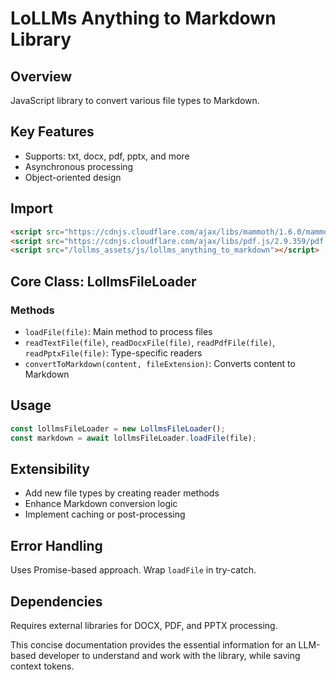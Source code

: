 # LoLLMs Anything to Markdown Library

## Overview
JavaScript library to convert various file types to Markdown.

## Key Features
- Supports: txt, docx, pdf, pptx, and more
- Asynchronous processing
- Object-oriented design

## Import
```html
<script src="https://cdnjs.cloudflare.com/ajax/libs/mammoth/1.6.0/mammoth.browser.min.js"></script>
<script src="https://cdnjs.cloudflare.com/ajax/libs/pdf.js/2.9.359/pdf.min.js"></script><!-- Required for pdf use -->
<script src="/lollms_assets/js/lollms_anything_to_markdown"></script>
```

## Core Class: LollmsFileLoader

### Methods
- `loadFile(file)`: Main method to process files
- `readTextFile(file)`, `readDocxFile(file)`, `readPdfFile(file)`, `readPptxFile(file)`: Type-specific readers
- `convertToMarkdown(content, fileExtension)`: Converts content to Markdown

## Usage
```javascript
const lollmsFileLoader = new LollmsFileLoader();
const markdown = await lollmsFileLoader.loadFile(file);
```

## Extensibility
- Add new file types by creating reader methods
- Enhance Markdown conversion logic
- Implement caching or post-processing

## Error Handling
Uses Promise-based approach. Wrap `loadFile` in try-catch.

## Dependencies
Requires external libraries for DOCX, PDF, and PPTX processing.

This concise documentation provides the essential information for an LLM-based developer to understand and work with the library, while saving context tokens.
